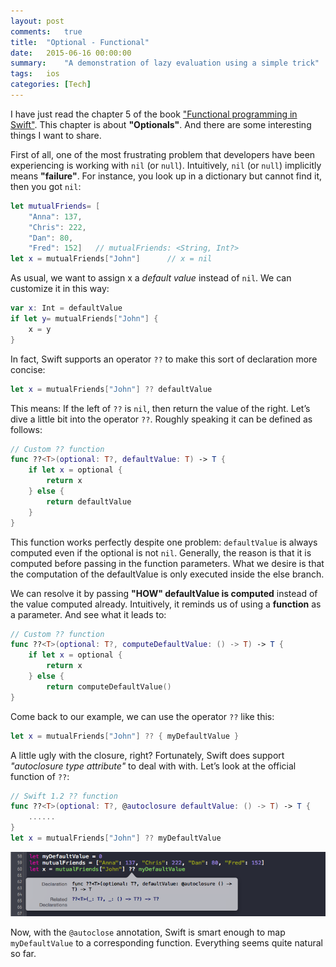 ```yaml
---
layout: post
comments:   true
title:  "Optional - Functional"
date:   2015-06-16 00:00:00
summary:    "A demonstration of lazy evaluation using a simple trick"
tags:   ios
categories: [Tech]
---
```


I have just read the chapter 5 of the book ["Functional programming in
Swift"](http://www.objc.io/books/fpinswift/). This chapter is about
**"Optionals"**. And there are some interesting things I want to share.

First of all, one of the most frustrating problem that developers have been
experiencing is working with `nil` (or `null`). Intuitively, `nil` (or `null`) implicitly means
**"failure"**. For instance, you look up in a dictionary but cannot find it,
then you got `nil`:

```swift
let mutualFriends= [
    "Anna": 137,
    "Chris": 222,
    "Dan": 80,
    "Fred": 152]   // mutualFriends: <String, Int?>
let x = mutualFriends["John"]      // x = nil
```

As usual, we want to assign x a *default value* instead of `nil`. We can customize
it in this way:

```swift
var x: Int = defaultValue
if let y= mutualFriends["John"] {
    x = y
}
```

In fact, Swift supports an operator `??` to make this sort of declaration
more concise:

```swift
let x = mutualFriends["John"] ?? defaultValue
```

This means: If the left of `??` is `nil`, then return the value of the right.
Let’s dive a little bit into the operator `??`. Roughly speaking it can be
defined as follows:

```swift
// Custom ?? function
func ??<T>(optional: T?, defaultValue: T) -> T {
    if let x = optional {
        return x
    } else {
        return defaultValue
    }
}
```

This function works perfectly despite one problem: `defaultValue` is always
computed even if the optional is not `nil`. Generally, the reason is that it is
computed before passing in the function parameters. What we desire is that the
computation of the defaultValue is only executed inside the else branch.

We can resolve it by passing **"HOW" defaultValue is computed** instead of the
value computed already. Intuitively, it reminds us of using a **function** as a
parameter. And see what it leads to:

```swift
// Custom ?? function
func ??<T>(optional: T?, computeDefaultValue: () -> T) -> T {
    if let x = optional {
        return x
    } else {
        return computeDefaultValue()
}
```

Come back to our example, we can use the operator `??` like this:

```swift
let x = mutualFriends["John"] ?? { myDefaultValue }
```

A little ugly with the closure, right? Fortunately, Swift does support
*"autoclosure type attribute"* to deal with with. Let’s look at the official
function of `??`:

```swift
// Swift 1.2 ?? function
func ??<T>(optional: T?, @autoclosure defaultValue: () -> T) -> T {
    ......
}
let x = mutualFriends["John"] ?? myDefaultValue
```
<img src = "/assets/ios/operator_or_autoclosure.png">

Now, with the `@autoclose` annotation, Swift is smart enough to map
`myDefaultValue` to a corresponding function. Everything seems quite natural so
far.


